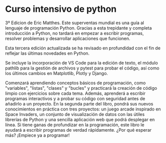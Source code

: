 # Curso intensivo de python
3º Edicion de Eric Matthes.
Este superventas mundial es una guía al lenguaje de programación Python. Gracias a esta trepidante y completa introducción a Python, no tardará en empezar a escribir programas,
resolver problemas y desarrollar aplicaciones que funcionen. 

Esta tercera edición actualizada se ha revisado en profundidad con el fin de reflejar las últimas novedades en Python.

Se incluye la incorporación de VS Code para la edición de texto, el módulo pathlib para la gestión de archivos y pytest para probar el código, así como los últimos cambios en Matplotlib,
Plotly y Django. 

Comenzará aprendiendo conceptos básicos de programación, como "variables", "listas", "clases" y "bucles" y practicará la creación de código limpio con ejercicios sobre
cada tema. Además, aprenderá a escribir programas interactivos y a probar su código con seguridad antes de añadirlo a un proyecto. En la segunda parte del libro, pondrá sus nuevos conocimientos
en práctica con tres proyectos: un juego arcade inspirado en Space Invaders, un conjunto de visualización de datos con las útiles librerías de Python y una sencilla aplicación web que podrá desplegar
en línea. Si tiene ganas de profundizar en la programación, este libro le ayudará a escribir programas de verdad rápidamente. ¿Por qué esperar más? ¡Empiece ya a programar!
